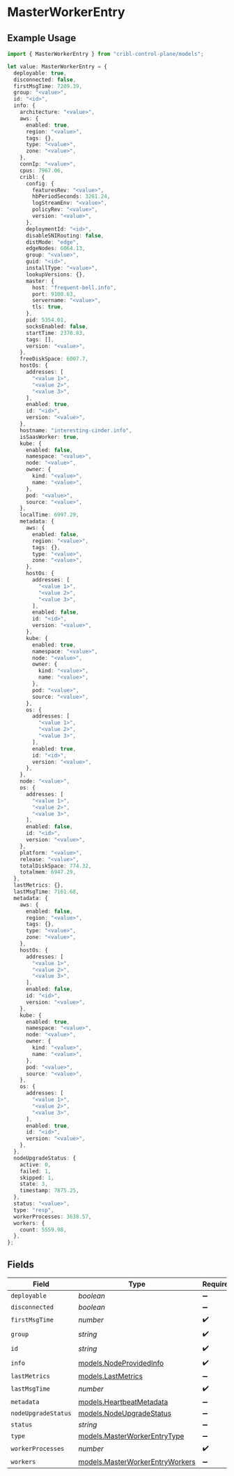 # MasterWorkerEntry

## Example Usage

```typescript
import { MasterWorkerEntry } from "cribl-control-plane/models";

let value: MasterWorkerEntry = {
  deployable: true,
  disconnected: false,
  firstMsgTime: 7209.39,
  group: "<value>",
  id: "<id>",
  info: {
    architecture: "<value>",
    aws: {
      enabled: true,
      region: "<value>",
      tags: {},
      type: "<value>",
      zone: "<value>",
    },
    connIp: "<value>",
    cpus: 7967.06,
    cribl: {
      config: {
        featuresRev: "<value>",
        hbPeriodSeconds: 3261.24,
        logStreamEnv: "<value>",
        policyRev: "<value>",
        version: "<value>",
      },
      deploymentId: "<id>",
      disableSNIRouting: false,
      distMode: "edge",
      edgeNodes: 6064.13,
      group: "<value>",
      guid: "<id>",
      installType: "<value>",
      lookupVersions: {},
      master: {
        host: "frequent-bell.info",
        port: 9100.63,
        servername: "<value>",
        tls: true,
      },
      pid: 5354.01,
      socksEnabled: false,
      startTime: 2370.83,
      tags: [],
      version: "<value>",
    },
    freeDiskSpace: 6007.7,
    hostOs: {
      addresses: [
        "<value 1>",
        "<value 2>",
        "<value 3>",
      ],
      enabled: true,
      id: "<id>",
      version: "<value>",
    },
    hostname: "interesting-cinder.info",
    isSaasWorker: true,
    kube: {
      enabled: false,
      namespace: "<value>",
      node: "<value>",
      owner: {
        kind: "<value>",
        name: "<value>",
      },
      pod: "<value>",
      source: "<value>",
    },
    localTime: 6997.29,
    metadata: {
      aws: {
        enabled: false,
        region: "<value>",
        tags: {},
        type: "<value>",
        zone: "<value>",
      },
      hostOs: {
        addresses: [
          "<value 1>",
          "<value 2>",
          "<value 3>",
        ],
        enabled: false,
        id: "<id>",
        version: "<value>",
      },
      kube: {
        enabled: true,
        namespace: "<value>",
        node: "<value>",
        owner: {
          kind: "<value>",
          name: "<value>",
        },
        pod: "<value>",
        source: "<value>",
      },
      os: {
        addresses: [
          "<value 1>",
          "<value 2>",
          "<value 3>",
        ],
        enabled: true,
        id: "<id>",
        version: "<value>",
      },
    },
    node: "<value>",
    os: {
      addresses: [
        "<value 1>",
        "<value 2>",
        "<value 3>",
      ],
      enabled: false,
      id: "<id>",
      version: "<value>",
    },
    platform: "<value>",
    release: "<value>",
    totalDiskSpace: 774.32,
    totalmem: 6947.29,
  },
  lastMetrics: {},
  lastMsgTime: 7161.68,
  metadata: {
    aws: {
      enabled: false,
      region: "<value>",
      tags: {},
      type: "<value>",
      zone: "<value>",
    },
    hostOs: {
      addresses: [
        "<value 1>",
        "<value 2>",
        "<value 3>",
      ],
      enabled: false,
      id: "<id>",
      version: "<value>",
    },
    kube: {
      enabled: true,
      namespace: "<value>",
      node: "<value>",
      owner: {
        kind: "<value>",
        name: "<value>",
      },
      pod: "<value>",
      source: "<value>",
    },
    os: {
      addresses: [
        "<value 1>",
        "<value 2>",
        "<value 3>",
      ],
      enabled: true,
      id: "<id>",
      version: "<value>",
    },
  },
  nodeUpgradeStatus: {
    active: 0,
    failed: 1,
    skipped: 1,
    state: 3,
    timestamp: 7875.25,
  },
  status: "<value>",
  type: "resp",
  workerProcesses: 3638.57,
  workers: {
    count: 5559.98,
  },
};
```

## Fields

| Field                                                                    | Type                                                                     | Required                                                                 | Description                                                              |
| ------------------------------------------------------------------------ | ------------------------------------------------------------------------ | ------------------------------------------------------------------------ | ------------------------------------------------------------------------ |
| `deployable`                                                             | *boolean*                                                                | :heavy_minus_sign:                                                       | N/A                                                                      |
| `disconnected`                                                           | *boolean*                                                                | :heavy_minus_sign:                                                       | N/A                                                                      |
| `firstMsgTime`                                                           | *number*                                                                 | :heavy_check_mark:                                                       | N/A                                                                      |
| `group`                                                                  | *string*                                                                 | :heavy_check_mark:                                                       | N/A                                                                      |
| `id`                                                                     | *string*                                                                 | :heavy_check_mark:                                                       | N/A                                                                      |
| `info`                                                                   | [models.NodeProvidedInfo](../models/nodeprovidedinfo.md)                 | :heavy_check_mark:                                                       | N/A                                                                      |
| `lastMetrics`                                                            | [models.LastMetrics](../models/lastmetrics.md)                           | :heavy_minus_sign:                                                       | N/A                                                                      |
| `lastMsgTime`                                                            | *number*                                                                 | :heavy_check_mark:                                                       | N/A                                                                      |
| `metadata`                                                               | [models.HeartbeatMetadata](../models/heartbeatmetadata.md)               | :heavy_minus_sign:                                                       | N/A                                                                      |
| `nodeUpgradeStatus`                                                      | [models.NodeUpgradeStatus](../models/nodeupgradestatus.md)               | :heavy_minus_sign:                                                       | N/A                                                                      |
| `status`                                                                 | *string*                                                                 | :heavy_minus_sign:                                                       | N/A                                                                      |
| `type`                                                                   | [models.MasterWorkerEntryType](../models/masterworkerentrytype.md)       | :heavy_minus_sign:                                                       | N/A                                                                      |
| `workerProcesses`                                                        | *number*                                                                 | :heavy_check_mark:                                                       | N/A                                                                      |
| `workers`                                                                | [models.MasterWorkerEntryWorkers](../models/masterworkerentryworkers.md) | :heavy_minus_sign:                                                       | N/A                                                                      |